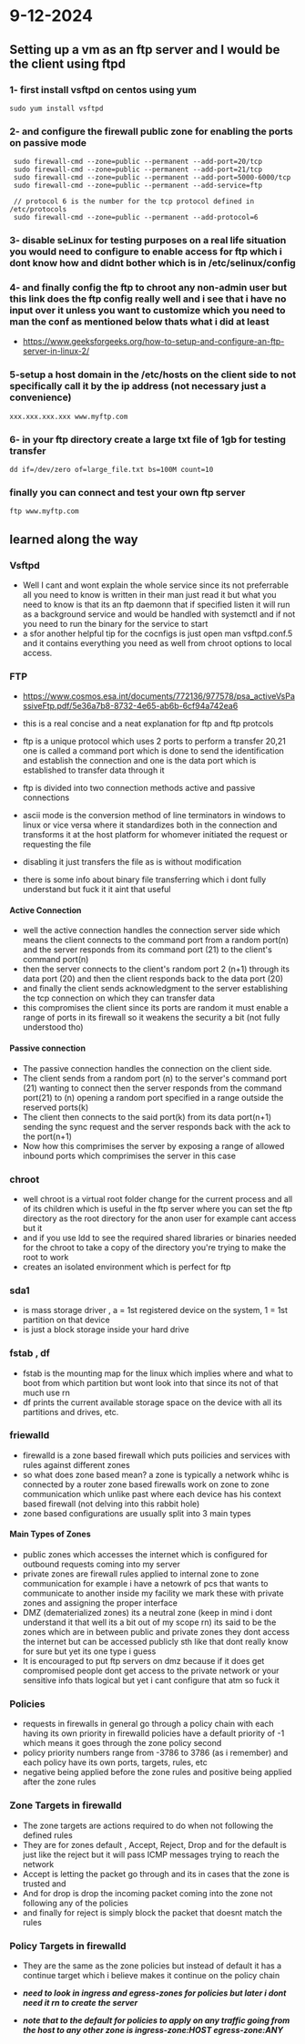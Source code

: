 # 9-12-2024

## Setting up a vm as an ftp server and I would be the client using ftpd

### 1- first install vsftpd on centos using yum 

```
sudo yum install vsftpd
```

### 2- and configure the firewall public zone for enabling the ports on passive mode

```
 sudo firewall-cmd --zone=public --permanent --add-port=20/tcp 
 sudo firewall-cmd --zone=public --permanent --add-port=21/tcp
 sudo firewall-cmd --zone=public --permanent --add-port=5000-6000/tcp
 sudo firewall-cmd --zone=public --permanent --add-service=ftp
 
 // protocol 6 is the number for the tcp protocol defined in /etc/protocols 
 sudo firewall-cmd --zone=public --permanent --add-protocol=6
```

### 3- disable seLinux for testing purposes on a real life situation you would need to configure to enable access for ftp which i dont know how and didnt bother which is in /etc/selinux/config

### 4- and finally config the ftp to chroot any non-admin user but this link does the ftp config really well and i see that i have no input over it unless you want to customize which you need to man the conf as mentioned below thats what i did at least 
 
- https://www.geeksforgeeks.org/how-to-setup-and-configure-an-ftp-server-in-linux-2/

### 5-setup a host domain in the /etc/hosts on the client side to not specifically call it by the ip address (not necessary just a convenience)

```
xxx.xxx.xxx.xxx www.myftp.com
```

### 6- in your ftp directory create a large txt file of 1gb for testing transfer 
```
dd if=/dev/zero of=large_file.txt bs=100M count=10
```

### finally you can connect and test your own ftp server
```
ftp www.myftp.com
```
## learned along the way

### Vsftpd
- Well I cant and wont explain the whole service since its not preferrable all you need to know is written in their man just read it but what you need to know is that its an ftp daemonn that if specified listen it will run as a background service and would be handled with systemctl and if not you need to run the binary for the service to start
- a sfor another helpful tip for the cocnfigs is just open man vsftpd.conf.5 and it contains everything you need as well from chroot options to local access.
### FTP

- https://www.cosmos.esa.int/documents/772136/977578/psa_activeVsPassiveFtp.pdf/5e36a7b8-8732-4e65-ab6b-6cf94a742ea6

- this is a real concise and a neat explanation for ftp and ftp protcols 
- ftp is a unique protocol which uses 2 ports to perform a transfer 20,21 one is called a command port which is done to send the identification and establish the connection and one is the data port which is established to transfer data through it 
- ftp is divided into two connection methods active and passive connections
- ascii mode is the conversion method of line terminators in windows to linux or vice versa where it standardizes both in the connection and transforms it at the host platform for whomever initiated the request or requesting the file
- disabling it just transfers the file as is without modification
- there is some info about binary file transferring which i dont fully understand but fuck it it aint that useful

#### Active Connection
- well the active connection handles the connection server side which means the client connects to the command port from a random port(n) and the server responds from its command port (21) to the client's command port(n) 
- then the server connects to the client's random port 2 (n+1) through its data port (20) and then the client responds back to the data port (20) 
- and finally the client sends acknowledgment to the server establishing the tcp connection on which they can transfer data 
- this compromises the client since its ports are random it must enable a range of ports in its firewall so it weakens the security a bit (not fully understood tho)

#### Passive connection
- The passive connection handles the connection on the client side.
- The client sends from a random port (n) to the server's command port (21) wanting to connect then the server responds from the command port(21) to (n) opening a random port specified in a range outside the reserved ports(k)
- The client then connects to the said port(k) from its data port(n+1) sending the sync request and the server responds back with the ack to the port(n+1)
- Now how this comprimises the server by exposing a range of allowed inbound ports which comprimises the server in this case 

### chroot
-  well chroot is a virtual root folder change for the current process and all of its children which is useful in the ftp server where you can set the ftp directory as the root directory for the anon user for example cant access but it
-  and if you use ldd to see the required shared libraries or binaries needed for the chroot to take a copy of the directory you're trying to make the root to work
-  creates an isolated environment which is perfect for ftp


### sda1
- is mass storage driver , a = 1st registered device on the system, 1 = 1st partition on that device
- is just a block storage inside your hard drive
### fstab , df 
- fstab is the mounting map for the linux which implies where and what to boot from which partition but wont look into that since its not of that much use rn 
- df prints the current available storage space on the device with all its partitions and drives, etc.
### friewalld
- firewalld is a zone based firewall which puts poilicies and services with rules against different zones
- so what does zone based mean? a zone is typically a network whihc is connected by a router zone based firewalls work on zone to zone communication which unlike past where each device has his context based firewall (not delving into this rabbit hole)
- zone based configurations are usually split into 3 main types 
#### Main Types of Zones
- public zones which accesses the internet which is configured for outbound requests coming into my server 
- private zones are firewall rules applied to internal zone to zone communication for example i have a netowrk of pcs that wants to communicate to another inside my facility we mark these with private zones and assigning the proper interface
- DMZ (dematerialized zones) its a neutral zone (keep in mind i dont understand it that well its a bit out of my scope rn) its said to be the zones which are in between public and private zones they dont access the internet but can be accessed publicly sth like that dont really know for sure but yet its one type i guess
- It is encouraged to put ftp servers on dmz because if it does get compromised people dont get access to the private network or your sensitive info thats logical but yet i cant configure that atm so fuck it

### Policies
- requests in firewalls in general go through a policy chain with each having its own priority in firewalld policies have a default priority of -1 which means it goes through the zone policy second
- policy priority numbers range from -3786 to 3786 (as i remember) and each policy have its own ports, targets, rules, etc 
- negative being applied before the zone rules and positive being applied after the zone rules

### Zone Targets in firewalld

- The zone targets are actions required to do when not following the defined rules
- They are for zones default , Accept, Reject, Drop and for the default is just like the reject but it will pass ICMP messages trying to reach the network
- Accept is letting the packet go through and its in cases that the zone is trusted and 
- And for drop is drop the incoming packet coming into the zone not following any of the policies
- and finally for reject is simply block the packet that doesnt match the rules

### Policy Targets in firewalld
- They are the same as the zone policies but instead of default it has a continue target which i believe makes it continue on the policy chain

- ***need to look in ingress and egress-zones for policies but later i dont need it rn to create the server***


- ***note that to the default for policies to apply on any traffic going from the host to any other zone is ingress-zone:HOST egress-zone:ANY***
